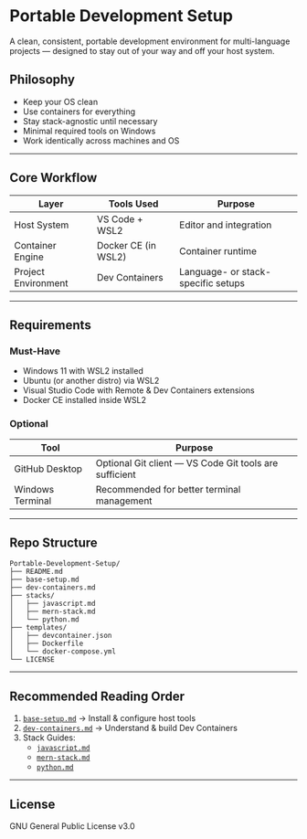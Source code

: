 # Portable Development Setup

A clean, consistent, portable development environment for multi-language projects — designed to stay out of your way and off your host system.

## Philosophy

- Keep your OS clean
- Use containers for everything
- Stay stack-agnostic until necessary
- Minimal required tools on Windows
- Work identically across machines and OS

---

## Core Workflow

| Layer | Tools Used | Purpose |
|-------|------------|---------|
| Host System | VS Code + WSL2 | Editor and integration |
| Container Engine | Docker CE (in WSL2) | Container runtime |
| Project Environment | Dev Containers | Language- or stack-specific setups |

---

## Requirements

### Must-Have

- Windows 11 with WSL2 installed
- Ubuntu (or another distro) via WSL2
- Visual Studio Code with Remote & Dev Containers extensions
- Docker CE installed inside WSL2

### Optional

| Tool | Purpose |
|------|---------|
| GitHub Desktop | Optional Git client — VS Code Git tools are sufficient |
| Windows Terminal | Recommended for better terminal management |

---

## Repo Structure

```
Portable-Development-Setup/
├── README.md
├── base-setup.md
├── dev-containers.md
├── stacks/
│   ├── javascript.md
│   ├── mern-stack.md
│   └── python.md
├── templates/
│   ├── devcontainer.json
│   ├── Dockerfile
│   └── docker-compose.yml
└── LICENSE
```

---

## Recommended Reading Order

1. [`base-setup.md`](./base-setup.md) → Install & configure host tools
2. [`dev-containers.md`](./dev-containers.md) → Understand & build Dev Containers
3. Stack Guides:
   - [`javascript.md`](./stacks/javascript.md)
   - [`mern-stack.md`](./stacks/mern-stack.md)
   - [`python.md`](./stacks/python.md)

---

## License

GNU General Public License v3.0
